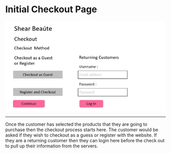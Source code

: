 # Initial Checkout Page

![Initial Checkout Page](InitialCheckoutPage.jpg)
<hr>

Once the customer has selected the products that they are going to purchase then the checkout process starts here. The customer would be asked if they wish to checkout as a guess or register with the website. If they are a returning customer then they can login here before the check out to pull up their information from the servers.

